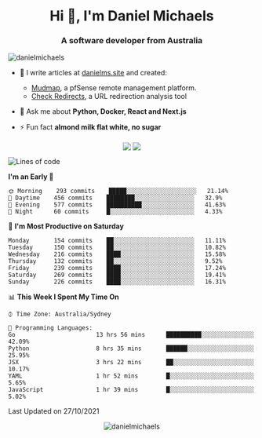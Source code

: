 <h1 align="center">Hi 👋, I'm Daniel Michaels</h1>
<h3 align="center">A software developer from Australia</h3>
<p align="left"> <img src="https://komarev.com/ghpvc/?username=danielmichaels" alt="danielmichaels" /> </p>

- 📝 I write articles at [danielms.site](https://danielms.site?ref=danielmichaels-github) and created:
    - [Mudmap](https://mudmap.io?ref=danielmichaels-github), a pfSense remote management platform.
    - [Check Redirects](https://www.check-redirects.com?ref=danielmichaels-github), a URL redirection analysis tool
- 💬 Ask me about **Python, Docker, React and Next.js**

- ⚡ Fun fact **almond milk flat white, no sugar**

<p align="center">
<a href="https://twitter.com/dansult" target="_blank"><img align="center" src="https://img.shields.io/badge/twitter-%231DA1F2.svg?&style=for-the-badge&logo=twitter&logoColor=white"></a>
<a href="https://linkedin.com/in/daniel-michaels" target="_blank"><img align="center" src="https://img.shields.io/badge/linkedin-%230077B5.svg?&style=for-the-badge&logo=linkedin&logoColor=white"></a>
</p>

<!--START_SECTION:waka-->
![Lines of code](https://img.shields.io/badge/From%20Hello%20World%20I%27ve%20Written-387515%20lines%20of%20code-blue)

**I'm an Early 🐤** 

```text
🌞 Morning    293 commits    █████░░░░░░░░░░░░░░░░░░░░   21.14% 
🌆 Daytime    456 commits    ████████░░░░░░░░░░░░░░░░░   32.9% 
🌃 Evening    577 commits    ██████████░░░░░░░░░░░░░░░   41.63% 
🌙 Night      60 commits     █░░░░░░░░░░░░░░░░░░░░░░░░   4.33%

```
📅 **I'm Most Productive on Saturday** 

```text
Monday       154 commits    ██░░░░░░░░░░░░░░░░░░░░░░░   11.11% 
Tuesday      150 commits    ██░░░░░░░░░░░░░░░░░░░░░░░   10.82% 
Wednesday    216 commits    ████░░░░░░░░░░░░░░░░░░░░░   15.58% 
Thursday     132 commits    ██░░░░░░░░░░░░░░░░░░░░░░░   9.52% 
Friday       239 commits    ████░░░░░░░░░░░░░░░░░░░░░   17.24% 
Saturday     269 commits    ████░░░░░░░░░░░░░░░░░░░░░   19.41% 
Sunday       226 commits    ████░░░░░░░░░░░░░░░░░░░░░   16.31%

```


📊 **This Week I Spent My Time On** 

```text
⌚︎ Time Zone: Australia/Sydney

💬 Programming Languages: 
Go                       13 hrs 56 mins      ██████████░░░░░░░░░░░░░░░   42.09% 
Python                   8 hrs 35 mins       ██████░░░░░░░░░░░░░░░░░░░   25.95% 
JSX                      3 hrs 22 mins       ██░░░░░░░░░░░░░░░░░░░░░░░   10.17% 
YAML                     1 hr 52 mins        █░░░░░░░░░░░░░░░░░░░░░░░░   5.65% 
JavaScript               1 hr 39 mins        █░░░░░░░░░░░░░░░░░░░░░░░░   5.02%

```


 Last Updated on 27/10/2021
<!--END_SECTION:waka-->

<p align="center"> <img src="https://github-readme-stats.vercel.app/api?username=danielmichaels&show_icons=true" alt="danielmichaels" /> </p>

